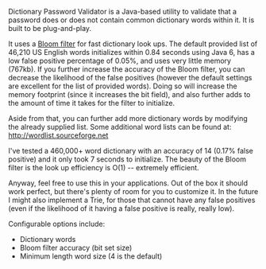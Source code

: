Dictionary Password Validator is a Java-based utility to validate that a password does or does not contain common dictionary words within it.  It is built to be plug-and-play.

It uses a [Bloom filter](http://en.wikipedia.org/wiki/Bloom_filter) for fast dictionary look ups.  The default provided list of 46,210 US English words initializes within 0.84 seconds using Java 6, has a low false positive percentage of 0.05%, and uses very little memory (767kb).  If you further increase the accuracy of the Bloom filter, you can decrease the likelihood of the false positives (however the default settings are excellent for the list of provided words).  Doing so will increase the memory footprint (since it increases the bit field), and also further adds to the amount of time it takes for the filter to initialize.

Aside from that, you can further add more dictionary words by modifying the already supplied list.  Some additional word lists can be found at: http://wordlist.sourceforge.net

I've tested a 460,000+ word dictionary with an accuracy of 14 (0.17% false positive) and it only took 7 seconds to initialize.  The beauty of the Bloom filter is the look up efficiency is O(1) -- extremely efficient.

Anyway, feel free to use this in your applications.  Out of the box it should work perfect, but there's plenty of room for you to customize it.  In the future I might also implement a Trie, for those that cannot have any false positives (even if the likelihood of it having a false positive is really, really low).


Configurable options include:
  * Dictionary words
  * Bloom filter accuracy (bit set size)
  * Minimum length word size (4 is the default)